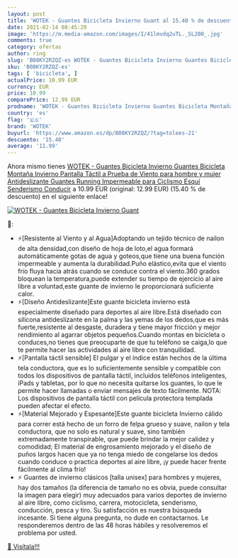 ```yaml
---
layout: post
title: 'WOTEK - Guantes Bicicleta Invierno Guant al 15.40 % de descuento'
date: 2021-02-14 08:45:29
image: 'https://m.media-amazon.com/images/I/41lmvdq2uTL._SL200_.jpg'
comments: true
category: ofertas
author: ring
slug: 'B08KY2RZQZ-es WOTEK - Guantes Bicicleta Invierno Guantes Bicicleta...'
sku: 'B08KY2RZQZ-es'
tags: [ 'bicicleta', ]
actualPrice: 10.99 EUR
currency: EUR
price: 10.99
comparePrice: 12.99 EUR
prodname: 'WOTEK - Guantes Bicicleta Invierno Guantes Bicicleta Montaña Invierno Pantalla Táctil a Prueba de Viento para hombre y mujer Antideslizante Guantes Running Impermeable para Ciclismo Esquí Senderismo Conducir'
country: 'es'
flag: '🇪🇸'
brand: 'WOTEK'
buyurl: 'https://www.amazon.es/dp/B08KY2RZQZ/?tag=tolees-21'
descuento: '15.40'
average: '11.99'
---
```


Ahora mismo tienes [WOTEK - Guantes Bicicleta Invierno Guantes Bicicleta Montaña Invierno Pantalla Táctil a Prueba de Viento para hombre y mujer Antideslizante Guantes Running Impermeable para Ciclismo Esquí Senderismo Conducir](https://www.amazon.es/dp/B08KY2RZQZ/?tag=tolees-21) a 10.99 EUR (original: 12.99 EUR) (15.40 %  de descuento) en el siguiente enlace!

[![WOTEK - Guantes Bicicleta Invierno Guant](https://m.media-amazon.com/images/I/41lmvdq2uTL._SL200_.jpg)](https://www.amazon.es/dp/B08KY2RZQZ/?tag=tolees-21)

🔎:

- ⚡[Resistente al Viento y al Agua]Adoptando un tejido técnico de nailon de alta densidad,con diseño de hoja de loto,el agua formará automáticamente gotas de agua y goteos,que tiene una buena función impermeable y aumenta la durabilidad.Puño elástico,evita que el viento frío fluya hacia atrás cuando se conduce contra el viento.360 grados bloquean la temperatura,puede extender su tiempo de ejercicio al aire libre a voluntad,este guante de invierno le proporcionará suficiente calor.
- ⚡[Diseño Antideslizante]Este guante bicicleta invierno está especialmente diseñado para deportes al aire libre.Está diseñado con silicona antideslizante en la palma y las yemas de los dedos,que es más fuerte,resistente al desgaste, duradera y tiene mayor fricción y mejor rendimiento al agarrar objetos pequeños.Cuando montas en bicicleta o conduces,no tienes que preocuparte de que tu teléfono se caiga,lo que te permite hacer las actividades al aire libre con tranquilidad.
- ⚡[Pantalla táctil sensible] El pulgar y el índice están hechos de la última tela conductora, que es lo suficientemente sensible y compatible con todos los dispositivos de pantalla táctil, incluidos teléfonos inteligentes, iPads y tabletas, por lo que no necesita quitarse los guantes, lo que le permite hacer llamadas o enviar mensajes de texto fácilmente. NOTA: Los dispositivos de pantalla táctil con película protectora templada pueden afectar el efecto.
- ⚡[Material Mejorado y Espesante]Este guante bicicleta Invierno cálido para correr está hecho de un forro de felpa grueso y suave, nailon y tela conductora, que no solo es natural y suave, sino también extremadamente transpirable, que puede brindar la mejor calidez y comodidad; El material de engrosamiento mejorado y el diseño de puños largos hacen que ya no tenga miedo de congelarse los dedos cuando conduce o practica deportes al aire libre, ¡y puede hacer frente fácilmente al clima frío!
- ⚡ Guantes de invierno clásicos [talla unisex] para hombres y mujeres, hay dos tamaños (la diferencia de tamaño no es obvia, puede consultar la imagen para elegir) muy adecuados para varios deportes de invierno al aire libre, como ciclismo, carrera, motocicleta, senderismo, conducción, pesca y tiro. Su satisfacción es nuestra búsqueda incesante. Si tiene alguna pregunta, no dude en contactarnos. Le responderemos dentro de las 48 horas hábiles y resolveremos el problema por usted.

[🛒 Visítala!!!](https://www.amazon.es/dp/B08KY2RZQZ/?tag=tolees-21)
